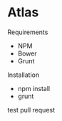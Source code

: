 Atlas
=====

Requirements
- NPM
- Bower
- Grunt

Installation
- npm install
- grunt


test pull request